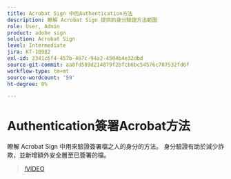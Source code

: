 ```yaml
---
title: Acrobat Sign 中的Authentication方法
description: 瞭解 Acrobat Sign 提供的身分驗證方法範圍
role: User, Admin
product: adobe sign
solution: Acrobat Sign
level: Intermediate
jira: KT-10982
exl-id: 2341c6f4-457b-467c-94a2-4504b4e32dbd
source-git-commit: aa8fd589d214879f2bfcb6bc54576c707532fd6f
workflow-type: tm+mt
source-wordcount: '59'
ht-degree: 0%

---
```


# Authentication簽署Acrobat方法

瞭解 Acrobat Sign 中用來驗證簽署檔之人的身分的方法。 身分驗證有助於減少詐欺，並新增額外安全層至已簽署的檔。

>[!VIDEO](https://video.tv.adobe.com/v/3419287?quality=12&learn=on&hidetitle=true)
